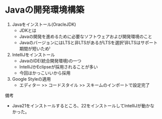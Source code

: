 # Javaの開発環境構築

1. Javaをインストール(OracleJDK)
   - JDKとは
   - Javaの開発を進めるために必要なソフトウェアおよび開発環境のこと
   - JavaのバージョンにはLTSと非LTSがあるがLTSを選択⁽非LTSはサポート期間が短いため⁾
2. IntelliJをインストール
   - JavaのIDE(統合開発環境)の一つ
   - IntelliJかEclipseが採用されることが多い
   - 今回はかっこいいから採用
3. Google Styleの適用
   - エディター >> コードスタイル >> スキームのインポートで設定完了

備考

- Java21をインストールするところ、22をインストールしてIntelliJが動かなかった。